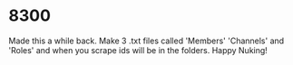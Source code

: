 # 8300
Made this a while back.
Make 3 .txt files called 'Members' 'Channels' and 'Roles' and when you scrape ids will be in the folders. Happy Nuking!
